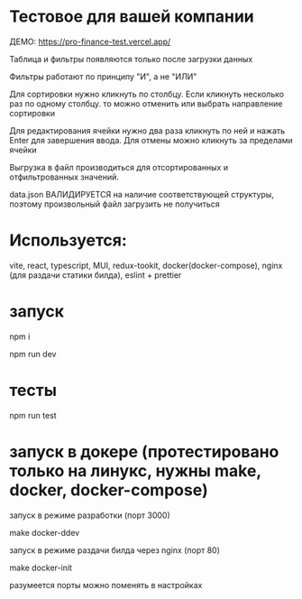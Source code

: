 # Тестовое для вашей компании

ДЕМО: https://pro-finance-test.vercel.app/

Таблица и фильтры появляются только после загрузки данных

Фильтры работают по принципу "И", а не "ИЛИ"

Для сортировки нужно кликнуть по столбцу. Если кликнуть несколько раз по одному столбцу. то можно отменить или выбрать направление сортировки

Для редактирования ячейки нужно два раза кликнуть по ней и нажать Enter для завершения ввода. Для отмены можно кликнуть за пределами ячейки

Выгрузка в файл производиться для отсортированных и отфильтрованных значений.

data.json ВАЛИДИРУЕТСЯ на наличие соответствующей структуры, поэтому произвольный файл загрузить не получиться

# Используется:

vite, react, typescript, MUI, redux-tookit, docker(docker-compose), nginx (для раздачи статики билда), eslint + prettier

# запуск

npm i

npm run dev

# тесты

npm run test

# запуск в докере (протестировано только на линукс, нужны make, docker, docker-compose)

запуск в режиме разработки (порт 3000)

make docker-ddev

запуск в режиме раздачи билда через nginx (порт 80)

make docker-init

разумеется порты можно поменять в настройках
